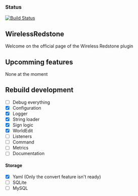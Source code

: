### Status
[![Build Status](https://travis-ci.org/Bart-0110/WirelessRedstone.svg?branch=master)](https://travis-ci.org/Bart-0110/WirelessRedstone)

## WirelessRedstone
Welcome on the official page of the Wireless Redstone plugin

## Upcomming features

None at the moment

## Rebuild development

- [ ] Debug everything
- [x] Configuration
- [x] Logger
- [x] String loader
- [x] Sign logic
- [x] WorldEdit
- [ ] Listeners
- [ ] Command
- [ ] Metrics
- [ ] Documentation

#### Storage
- [x] Yaml (Only the convert feature isn't ready)
- [ ] SQLite
- [ ] MySQL

